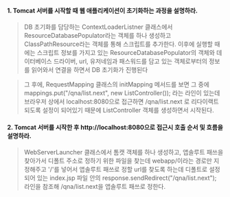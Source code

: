 ﻿#### 1. Tomcat 서버를 시작할 때 웹 애플리케이션이 초기화하는 과정을 설명하라.
 > DB 초기화를 담당하는 ContextLoaderListner 클래스에서 ResourceDatabasePopulator라는 객체를 하나 생성하고 
ClassPathResource라는 객체를 통해 스크립트를 추가한다.
이후에 실행할 때에는 스크립트 정보를 가지고 있는 ResourceDatabasePopulator의 객체와 데이터베이스 드라이버, url, 유저네임과
패스워드를 담고 있는 객체로부터의 정보를 읽어와서 연결을 하면서 DB 초기화가 진행된다

 > 그 후에, RequestMapping 클래스의 initMapping 메서드를 보면 그 중에 mappings.put("/qna/list.next", new ListController()); 라는
라인이 있는데 브라우저 상에서 localhost:8080으로 접근하면 /qna/list.next 로 리다이랙트 되도록 설정이 되어있기 때문에 ListController
객체를 생성하면서 시작된다.

#### 2. Tomcat 서버를 시작한 후 http://localhost:8080으로 접근시 호출 순서 및 흐름을 설명하라.
 > WebServerLauncher 클래스에서 톰캣 객체를 하나 생성하고, 앱솔루트 패쓰을 찾아가서 디폴트 주소로 정하기 위한
파일을 찾는데 webapp/이라는 경로만 지정해주고 '/'를 넣어서 앱솔루트 패쓰로 정할 url를 찾도록 하는데
디폴트로 설정되어 있는 index.jsp 파일 안의 response.sendRedirect("/qna/list.next"); 라인을 참조해
/qna/list.next을 앱솔루트 패쓰로 정한다.

